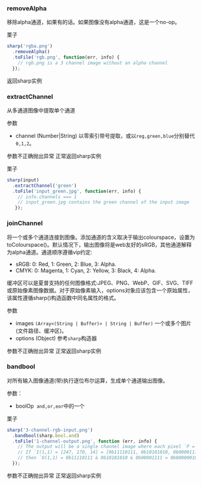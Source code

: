### removeAlpha

移除alpha通道，如果有的话。如果图像没有alpha通道，这是一个no-op。

栗子
```js
sharp('rgba.png')
  .removeAlpha()
  .toFile('rgb.png', function(err, info) {
    // rgb.png is a 3 channel image without an alpha channel
  });
```

返回sharp实例

### extractChannel
从多通道图像中提取单个通道

参数
* channel (Number|String) 以零索引带号提取，或以`reg,green,blue`分别替代`0,1,2`。

参数不正确抛出异常 正常返回sharp实例

栗子
```js
sharp(input)
  .extractChannel('green')
  .toFile('input_green.jpg', function(err, info) {
    // info.channels === 1
    // input_green.jpg contains the green channel of the input image
   });
```

### joinChannel
将一个或多个通道连接到图像。添加通道的含义取决于输出colourspace，设置为toColourspace()。默认情况下，输出图像将是web友好的sRGB，其他通道解释为alpha通道。通道顺序遵循vip约定:
* sRGB: 0: Red, 1: Green, 2: Blue, 3: Alpha.
* CMYK: 0: Magenta, 1: Cyan, 2: Yellow, 3: Black, 4: Alpha.

缓冲区可以是夏普支持的任何图像格式:JPEG、PNG、WebP、GIF、SVG、TIFF或原始像素图像数据。对于原始像素输入，options对象应该包含一个原始属性，该属性遵循sharp()构造函数中同名属性的格式。

参数
* images `(Array<(String | Buffer)> | String | Buffer)` 一个或多个图片(文件路径、缓冲区)。
* options (Object) 参考`sharp`构造器

参数不正确抛出异常 正常返回sharp实例


### bandbool
对所有输入图像通道(带)执行逐位布尔运算，生成单个通道输出图像。

参数：
* boolOp  `and,or,eor`中的一个

栗子
```js
sharp('3-channel-rgb-input.png')
  .bandbool(sharp.bool.and)
  .toFile('1-channel-output.png', function (err, info) {
    // The output will be a single channel image where each pixel `P = R & G & B`.
    // If `I(1,1) = [247, 170, 14] = [0b11110111, 0b10101010, 0b00001111]`
    // then `O(1,1) = 0b11110111 & 0b10101010 & 0b00001111 = 0b00000010 = 2`.
  });
```

参数不正确抛出异常 正常返回sharp实例
